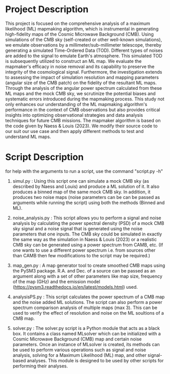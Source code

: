 # Project Description

This project is focused on the comprehensive analysis of a maximum likelihood (ML) mapmaking algorithm, which is instrumental in generating high-fidelity maps of the Cosmic Microwave Background (CMB). Using simulations of the CMB sky (self-created or other well-known simulations), we emulate observations by a millimeter/sub-millimeter telescope, thereby generating a simulated Time-Ordered Data (TOD). Different types of noises are added to the signal to emulate Earth's atmosphere. This simulated TOD is subsequently utilized to construct an ML map. We evaluate the mapmaker's efficacy in noise removal and its capability to preserve the integrity of the cosmological signal. Furthermore, the investigation extends to assessing the impact of simulation resolution and mapping parameters (angular size of the CMB patch) on the fidelity of the resultant ML maps. Through the analysis of the angular power spectrum calculated from these ML maps and the mock CMB sky, we scrutinize the potential biases and systematic errors introduced during the mapmaking process. This study not only enhances our understanding of the ML mapmaking algorithm's performance in the context of CMB observations but also provides critical insights into optimizing observational strategies and data analysis techniques for future CMB missions. The mapmaker algorithm is based on the code given by Naess & Louis (2023). We modify their source code to our suit our use case and then apply different methods to test and understand ML maps.


# Script Description
for help with the arguments to run a script, use the command "script.py -h"

1. simul.py : Using this script one can simulate a mock CMB sky (as described by Naess and Louis) and produce a ML solution of it. It also produces a binned map of the same mock CMB sky. In addition, it produces two noise maps (noise parameters can be can be passed as arguments while running the script) using both the methods (Binned and ML).

2. noise_analysis.py : This script allows you to perform a signal and noise analysis by calculating the power spectral density (PSD) of a mock CMB sky signal and a noise signal that is generated using the noise parameters that one inputs. The CMB sky could be simulated in exactly the same way as the simulation in Naess & Louis (2023) or a realistic CMB sky can be generated using a power spectrum from CAMB, etc. (If one wants to use a different power spectrum i.e. from sources other than CAMB then few modifications to the script may be required.)

3. map_gen.py : A map generator tool to create smoothed CMB maps using the PySM3 package. R.A. and Dec. of a source can be passed as an argument along with a set of other parameters like map size, frequency of the map (GHz) and the emission model (https://pysm3.readthedocs.io/en/latest/models.html) used.

4. analysisPS.py : This script calculates the power spectrum of a CMB map and the noise added ML solutions. The script can also perform a power spectrum comparison analysis of multiple maps (max 3). This can be used to verify the effect of resolution and noise on the ML soultions of a CMB map.

5. solver.py : The solver.py script is a Python module that acts as a black box. It contains a class named MLsolver which can be initialized with a Cosmic Microwave Background (CMB) map and certain noise parameters. Once an instance of MLsolver is created, its methods can be used to perform various operations such as signal and noise analysis, solving for a Maximum Likelihood (ML) map, and other signal-based analyses. This module is designed to be used by other scripts for performing their analyses.